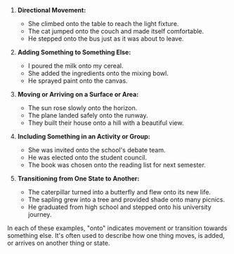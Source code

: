 1. **Directional Movement:**
   - She climbed onto the table to reach the light fixture.
   - The cat jumped onto the couch and made itself comfortable.
   - He stepped onto the bus just as it was about to leave.

2. **Adding Something to Something Else:**
   - I poured the milk onto my cereal.
   - She added the ingredients onto the mixing bowl.
   - He sprayed paint onto the canvas.

3. **Moving or Arriving on a Surface or Area:**
   - The sun rose slowly onto the horizon.
   - The plane landed safely onto the runway.
   - They built their house onto a hill with a beautiful view.

4. **Including Something in an Activity or Group:**
   - She was invited onto the school's debate team.
   - He was elected onto the student council.
   - The book was chosen onto the reading list for next semester.

5. **Transitioning from One State to Another:**
   - The caterpillar turned into a butterfly and flew onto its new life.
   - The sapling grew into a tree and provided shade onto many picnics.
   - He graduated from high school and stepped onto his university journey.

In each of these examples, "onto" indicates movement or transition towards something else. It's often used to describe how one thing moves, is added, or arrives on another thing or state.